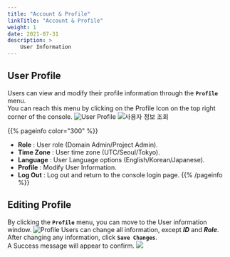 ```yaml
---
title: "Account & Profile"
linkTitle: "Account & Profile"
weight: 1
date: 2021-07-31
description: >
    User Information
---
```


## User Profile
Users can view and modify their profile information through the **`Profile`** menu.<br>
You can reach this menu by clicking on the Profile Icon on the top right corner of the console.
![User Profile](/ko/docs/guides/admin_guide/my_account/profile_img/profile_img_01.png)
![&#xC0AC;&#xC6A9;&#xC790; &#xC815;&#xBCF4; &#xC870;&#xD68C;](/ko/docs/guides/admin_guide/my_account/profile_img/profile_img_02.png)

{{% pageinfo color="300" %}}
* **Role** : User role \(Domain Admin/Project Admin\).
* **Time Zone** : User time zone \(UTC/Seoul/Tokyo\).
* **Language** : User Language options \(English/Korean/Japanese\).
* **Profile** : Modify User Information.
* **Log Out** : Log out and return to the console login page.
{{% /pageinfo %}}

## Editing Profile
By clicking the **`Profile`** menu, you can move to the User information window.
![Profile](/ko/docs/guides/admin_guide/my_account/profile_img/profile_img_03.png)
Users can change all information, except _**ID**_ and _**Role**_.<br> 
After changing any information, click **`Save Changes`**.<br>
A Success message will appear to confirm.
![](/ko/docs/guides/admin_guide/my_account/profile_img/profile_img_04.png)

